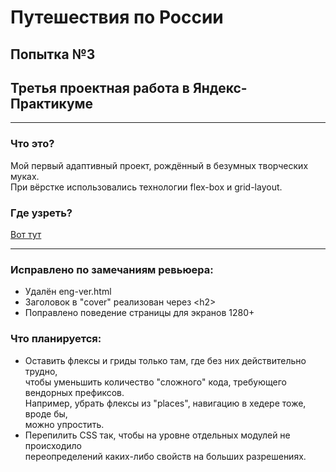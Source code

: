 # Путешествия по России  
  
## Попытка №3  
  
## Третья проектная работа в Яндекс-Практикуме  
----------------------------------------------  
  
### Что это?  
  
Мой первый адаптивный проект, рождённый в безумных творческих муках.  
При вёрстке использовались технологии flex-box и grid-layout.  
  
### Где узреть?  
  
[Вот тут](https://galustoff.github.io/russian-travel/index.html)  
  
-----------------------------------------------------------------------------  
  
### Исправлено по замечаниям ревьюера:  
  
* Удалён eng-ver.html  
* Заголовок в "cover" реализован через \<h2\>  
* Поправлено поведение страницы для экранов 1280+  
  
### Что планируется:  
* Оставить флексы и гриды только там, где без них действительно трудно,  
чтобы уменьшить количество "сложного" кода, требующего вендорных префиксов.  
Например, убрать флексы из "places", навигацию в хедере тоже, вроде бы,  
можно упростить.  
* Перепилить CSS так, чтобы на уровне отдельных модулей не происходило  
переопределений каких-либо свойств на больших разрешениях.  
